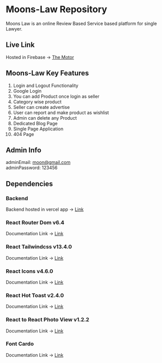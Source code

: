 # Moons-Law Repository

Moons Law is an online Review Based Service based platform for single Lawyer.

## Live Link
Hosted in Firebase -> [The Motor](https://motor-221b3.web.app/)

## Moons-Law Key Features

1. Login and Logout Functionality<br />
2. Google Login<br />
3. You can add Product once login as seller<br />
4. Category wise product<br/>
5. Seller can create advertise<br />
6. User can report and make product as wishlist<br />
7. Admin can delete any Product<br />
8. Dedicated Blog Page<br />
9. Single Page Application<br />
10. 404 Page<br/>

## Admin Info

adminEmail: moon@gmail.com <br />
adminPassword: 123456 <br />

## Dependencies

### Backend
Backend hosted in vercel app -> [Link](https://vercel.com/)

### React Router Dom v6.4 
Documentation Link -> [Link](https://reactrouter.com/en/main/start/overview)

### React Tailwindcss v13.4.0
Documentation Link -> [Link](https://tailwindcss.com/)

### React Icons v4.6.0
Documentation Link -> [Link](https://react-icons.github.io/react-icons)

### React Hot Toast v2.4.0
Documentation Link -> [Link](https://react-hot-toast.com/)

### React to React Photo View v1.2.2
Documentation Link -> [Link](https://www.npmjs.com/package/react-to-pdf)

### Font Cardo
Documentation Link -> [Link](https://fonts.google.com/)

